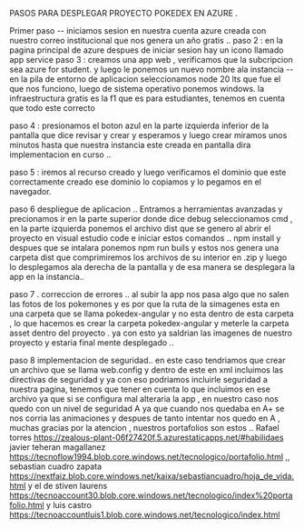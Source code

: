 PASOS PARA  DESPLEGAR PROYECTO  POKEDEX EN AZURE .

Primer paso -- iniciamos sesion en nuestra cuenta azure creada con nuestro correo institucional que nos genera un año gratis ..
paso 2 :  en la pagina principal de azure despues de iniciar sesion  hay  un icono llamado app service 
paso 3 : creamos una app web , verificamos que la subcripcion sea azure for student. y luego le ponemos un nuevo nombre ala instancia -- en la pila de entorno de aplicacion seleccionamos 
node 20 lts que fue el que nos funciono, luego de sistema operativo ponemos windows. la infraestructura gratis es la f1 que es para estudiantes, tenemos en cuenta que todo este correcto 


paso 4 : presionamos el boton azul en la parte izquierda inferior de la pantalla que dice revisar y crear  y esperamos y luego crear miramos  unos minutos hasta que nuestra instancia este creada  en pantalla dira implementacion en curso ..

paso 5 : iremos al recurso creado y luego verificamos el dominio  que este correctamente creado ese dominio lo copiamos y lo pegamos en el navegador.

paso 6 despliegue de aplicacion  .. Entramos a herramientas avanzadas y precionamos ir en la parte superior donde dice debug seleccionamos cmd , en la parte izquierda  ponemos el archivo dist que se genero al  abrir el proyecto en visual estudio code  e iniciar estos comandos ..  npm install  y despues que se intalara ponemos npm run buils  y estos nos genera una carpeta dist que comprimiremos los archivos de su interior en .zip  y luego lo desplegamos ala derecha de la pantalla y de esa manera  se desplegara la app en la instancia..

paso 7 . correccion de errores .. al subir la app nos pasa algo que  no salen las fotos de los pokemones y es por que la ruta de la simagenes esta en una carpeta que se llama pokedex-angular y no esta dentro de esta carpeta , lo que hacemos es crear la carpeta pokedex-angular y meterle la carpeta asset  dentro del proyecto . ya con esto  ya saldrian las imagenes de nuestro proyecto y estaria final mente desplegado ..

paso 8 implementacion de seguridad.. en este caso tendriamos que crear un archivo que se llama web.config y dentro de este en xml incluimos las directivas de seguridad y ya con eso  podriamos  incluirle seguridad a nuestra pagina, tenemos que tener en cuenta lo que incluimos en ese archivo ya que si se configura mal alteraria la app , 
en nuestro caso nos quedo con un nivel de seguridad A ya que cuando nos quedaba en A+  se nos corria las animaciones y despues de tanto intentar nos quedo en A , muchas gracias por la atencion , nuestros portafolios son  estos  ..  Rafael torres  https://zealous-plant-06f27420f.5.azurestaticapps.net/#habilidaes    javier teheran magallanez https://tecnoflow1994.blob.core.windows.net/tecnologico/portafolio.html  ,, sebastian cuadro zapata https://nextfaiz.blob.core.windows.net/kaixa/sebastiancuadro/hoja_de_vida.html y el de  stiven laurens https://tecnoaccount30.blob.core.windows.net/tecnologico/index%20portafolio.html  y luis castro https://tecnoaccountluis1.blob.core.windows.net/tecnologico/index.html 
